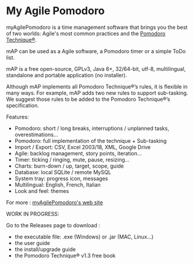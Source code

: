 # My Agile Pomodoro

myAgilePomodoro is a time management software that brings you the best of two worlds: Agile's most common practices and the <a href="http://pomodorotechnique.com/" target="_blank">Pomodoro Technique&#174;</a>.

mAP can be used as a Agile software, a Pomodoro timer or a simple ToDo list.

mAP is a free open-source, GPLv3, Java 6+, 32/64-bit, utf-8, multilingual, standalone and portable application (no installer).

Although mAP implements all Pomodoro Technique®’s rules, it is flexible in many ways. For example, mAP adds two new rules to support sub-tasking. We suggest those rules to be added to the Pomodoro Technique®’s specification.

Features:
- Pomodoro: short / long breaks, interruptions / unplanned tasks, overestimations...
- Pomodoro: full implementation of the technique + Sub-tasking
- Import / Export: CSV, Excel 2003/18, XML, Google Drive
- Agile: backlog management, story points, iteration...
- Timer: ticking / ringing, mute, pause, resizing...
- Charts: burn-down / up, target, scope, guide
- Database: local SQLite / remote MySQL
- System tray: progress icon, messages
- Multilingual: English, French, Italian
- Look and feel: themes

For more : <a href="https://philkaroo.github.io/myagilepomodoro/" target="_blank">myAgilePomodoro's web site</a>

WORK IN PROGRESS:

Go to the Releases page to download :
- the executable file: .exe (Windows) or .jar (MAC, Linux...)
- the user guide
- the install/upgrade guide
- the Pomodoro Technique® v1.3 free book
